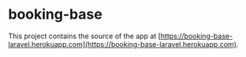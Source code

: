 # booking-base
This project contains the source of the app at [https://booking-base-laravel.herokuapp.com](https://booking-base-laravel.herokuapp.com).
